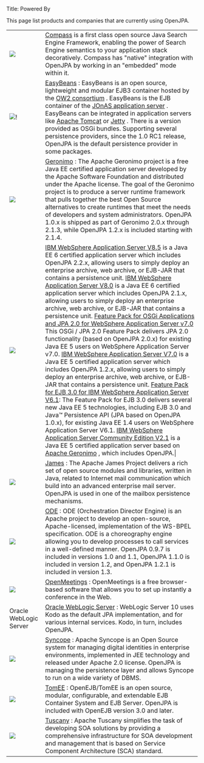 Title: Powered By

<a name="Powered-By"></a>


This page list products and companies that are currently using OpenJPA.

<table>
<tr><td><img src="http://www.compass-project.org/images/compassheader3.png"/></td><td><a href="http://www.compass-project.org/">Compass</a>
 is a first class open source Java Search Engine Framework, enabling the
power of Search Engine semantics to your application stack decoratively.
Compass has "native" integration with OpenJPA by working in an "embedded"
mode within it.</td></tr>
<tr><td><img src="http://wiki.easybeans.org/xwiki/bin/download/XWiki/MySkin/easybeans.png"/>!</td><td><a href="http://www.easybeans.net">EasyBeans</a>
: EasyBeans is an open source, lightweight and modular EJB3 container
hosted by the <a href="http://www.ow2.org">OW2 consortium</a>
. EasyBeans is the EJB container of the <a href="http://jonas.objectweb.org">JOnAS application server</a>
. EasyBeans can be integrated in application servers like <a href="http://tomcat.apache.org">Apache Tomcat</a>
 or <a href="http://jetty.codehaus.org/jetty/">Jetty</a>
. There is a version provided as OSGi bundles. Supporting several
persistence providers, since the 1.0 RC1 release, OpenJPA is the default
persistence provider in some packages.</td></tr>
<tr><td><img src="http://geronimo.apache.org/images/topleft_logo_437x64.gif"/></td><td><a href="http://geronimo.apache.org/">Geronimo</a>
: The Apache Geronimo project is a free Java EE certified application
server developed by the Apache Software Foundation and distributed under
the Apache license. The goal of the Geronimo project is to produce a server
runtime framework that pulls together the best Open Source alternatives to
create runtimes that meet the needs of developers and system
administrators. OpenJPA 1.0.x is shipped as part of Geronimo 2.0.x through
2.1.3, while OpenJPA 1.2.x is included starting with 2.1.4.</td></tr>
<tr><td><img src="http://t1d.www-306.cacheibm.com/software/main/img/com/ws_brandmark_title.gif"/></td>
<td><a href="http://www.ibm.com/developerworks/downloads/ws/was/"/>IBM WebSphere Application Server V8.5</a> is a Java EE 6 certified application server which includes OpenJPA 2.2.x, allowing users to simply deploy an enterprise archive, web archive, or EJB-JAR that contains a persistence unit.
<a href="http://www.ibm.com/developerworks/downloads/ws/was/">IBM WebSphere Application Server V8.0</a> is a Java EE 6 certified application server which includes OpenJPA 2.1.x, allowing users to simply deploy an enterprise archive, web archive, or EJB-JAR that contains a persistence unit.
<a href="http://www-01.ibm.com/software/webservers/appserv/was/featurepacks/osgi/">Feature Pack for OSGi Applications and JPA 2.0 for WebSphere Application Server v7.0</a> This OSGi / JPA 2.0 Feature Pack delivers JPA 2.0 functionality (based on OpenJPA 2.0.x) for existing Java EE 5 users on WebSphere Application Server v7.0.
<a href="http://www.ibm.com/developerworks/downloads/ws/was/">IBM WebSphere Application Server V7.0</a> is a Java EE 5 certified application server which includes OpenJPA 1.2.x, allowing users to simply deploy an enterprise archive, web archive, or EJB-JAR that contains a persistence unit. 
<a href="http://www-01.ibm.com/support/docview.wss?rs=177&uid=swg21287579"/>Feature Pack for EJB 3.0 for IBM WebSphere Application Server V6.1</a>: The Feature Pack for EJB 3.0 delivers several new Java EE 5 technologies, including EJB 3.0 and Java™ Persistence API (JPA based on OpenJPA 1.0.x), for existing Java EE 1.4 users on WebSphere Application Server V6.1.
<a href="http://www.ibm.com/developerworks/websphere/zones/was/wasce.html">IBM WebSphere Application Server Community Edition V2.1</a>
 is a Java EE 5 certified application server based on <a href="http://geronimo.apache.org/">Apache Geronimo</a>
, which includes OpenJPA.|
<tr><td><img src="http://james.apache.org/images/logos/james-project-logo.gif"/></td><td><a href="http://james.apache.org/">James</a>
: The Apache James Project delivers a rich set of open source modules and
libraries, written in Java, related to Internet mail communication which
build into an advanced enterprise mail server. OpenJPA is used in one of
the mailbox persistence mechanisms.</td></tr>
<tr><td><img src="http://ode.apache.org/logo.data/ODE_logo_v6-1.png"/></td><td><a href="http://ode.apache.org/">ODE</a>
: ODE (Orchestration Director Engine) is an Apache project to develop an
open-source, Apache-licensed, implementation of the WS-BPEL specification.
ODE is a choreography engine allowing you to develop processes to call
services in a well-defined manner. OpenJPA 0.9.7 is included in versions
1.0 and 1.1, OpenJPA 1.1.0 is included in version 1.2, and OpenJPA 1.2.1 is
included in version 1.3.</td></tr>
<tr><td><img src="http://code.google.com/p/openmeetings/logo?cct=1316071860"/></td><td><a href="http://code.google.com/p/openmeetings/">OpenMeetings</a>
: OpenMeetings is a free browser-based software that allows you to set up
instantly a conference in the Web.</td></tr>
<tr><td>Oracle WebLogic Server</td><td><a href="http://www.oracle.com/us/products/middleware/application-server/index.html">Oracle WebLogic Server</a>
: WebLogic Server 10 uses Kodo as the default JPA implementation, and for
various internal services. Kodo, in turn, includes OpenJPA.</td></tr>
<tr><td><img src="http://incubator.apache.org/syncope/images/apache-syncope-logo-small.jpg"/></td><td><a href="http://incubator.apache.org/syncope/">Syncope</a>
: Apache Syncope is an Open Source system for managing digital identities
in enterprise environments, implemented in JEE technology and released
under Apache 2.0 license.  OpenJPA is managing the persistence layer and
allows Syncope to run on a wide variety of DBMS.</td></tr>
<tr><td><img src="http://openejb.staging.apache.org/images/feather-logo.png"/></td><td><a href="http://openejb.apache.org/apache-tomee.html">TomEE</a>
: OpenEJB/TomEE is an open source, modular, configurable, and extendable
EJB Container System and EJB Server. OpenJPA is included with OpenEJB
version 3.0 and later.</td></tr>
<tr><td><img src="http://tuscany.apache.org/images/TuscanyLogo.jpg"/></td><td><a href="http://tuscany.apache.org/">Tuscany</a>
: Apache Tuscany simplifies the task of developing SOA solutions by
providing a comprehensive infrastructure for SOA development and management
that is based on Service Component Architecture (SCA) standard.</td></tr>
